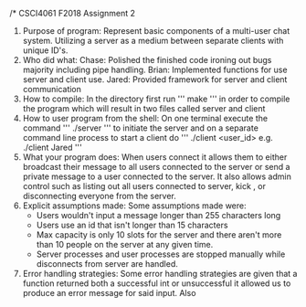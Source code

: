 /* CSCI4061 F2018 Assignment 2

1. Purpose of program: Represent basic components of a multi-user chat system. Utilizing a server as a medium between separate clients with unique ID's.
2. Who did what:
    Chase: Polished the finished code ironing out bugs majority including pipe handling.
    Brian: Implemented functions for use server and client use.
    Jared: Provided framework for server and client communication
3. How to compile:
    In the directory first run
    '''
    make
    '''
    in order to compile the program which will result in two files called server and client
4. How to user program from the shell:
    On one terminal execute the command
    '''
    ./server
    '''
    to initiate the server and on a separate command line process to start a client do
    '''
    ./client <user_id>
    e.g. ./client Jared
    '''
5. What your program does:
    When users connect it allows them to either broadcast their message to all users connected to the server or send a private message to a user connected to the server.
    It also allows admin control such as listing out all users connected to server, kick <user>, or disconnecting everyone from the server.
6. Explicit assumptions made:
    Some assumptions made were:
    - Users wouldn't input a message longer than 255 characters long
    - Users use an id that isn't longer than 15 characters
    - Max capacity is only 10 slots for the server and there aren't more than 10 people on the server at any given time.
    - Server processes and user processes are stopped manually while disconnects from server are handled.
7. Error handling strategies:
    Some error handling strategies are given that a function returned both a successful int or unsuccessful it allowed us to produce an error message for said input.
    Also
